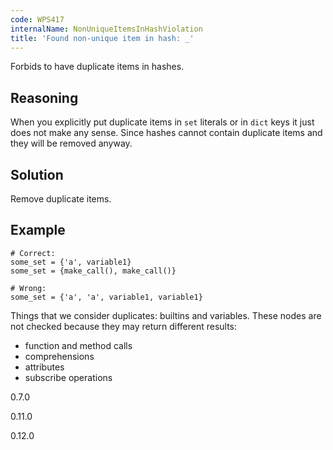 ```yaml
---
code: WPS417
internalName: NonUniqueItemsInHashViolation
title: 'Found non-unique item in hash: _'
---
```


Forbids to have duplicate items in hashes.

## Reasoning
When you explicitly put duplicate items in `set` literals or in
`dict` keys it just does not make any sense. Since hashes cannot
contain duplicate items and they will be removed anyway.

## Solution
Remove duplicate items.

## Example

    # Correct:
    some_set = {'a', variable1}
    some_set = {make_call(), make_call()}
    
    # Wrong:
    some_set = {'a', 'a', variable1, variable1}

Things that we consider duplicates: builtins and variables. These nodes
are not checked because they may return different results:

  - function and method calls
  - comprehensions
  - attributes
  - subscribe operations

<div class="versionadded">

0.7.0

</div>

<div class="versionchanged">

0.11.0

</div>

<div class="versionchanged">

0.12.0

</div>